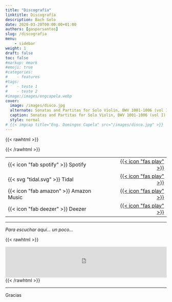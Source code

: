 ```yaml
---
title: "Discografía"
linktitle: Discografía
description: Bach Solo
date: 2020-03-20T00:00:00+01:00
authors: [gasparsantos]
slug: /discografia
menu: 
    - sidebar
weight: 1
draft: false
toc: false
#markup: mmark
#emoji: true
#categories: 
#    - features
#tags:
#    - teste 1
#    - teste 2
#image:/images/engcapela.webp
cover:
  image: /images/disco.jpg
  alternate: Sonatas and Partitas for Solo Violin, BWV 1001-1006 (vol I)
  caption: Sonatas and Partitas for Solo Violin, BWV 1001-1006 (vol I)
  style: normal
# {{< imgcap title="Eng. Domingos Capela" src="/images/disco.jpg" >}}
---
```


{{< rawhtml >}}
<style>
table, tl, tr, th, td {
   border: none!important;
}
</style>
{{< /rawhtml >}}

|              |       |
|--------------|------:|
| {{< icon "fab spotify" >}} Spotify     | [{{< icon "fas play" >}}](https://open.spotify.com/album/7s0pLID0Kqvts19acGKuxc) |
| {{< svg "tidal.svg" >}} Tidal | [{{< icon "fas play" >}}](https://listen.tidal.com/album/222183927) |
| {{< icon "fab amazon" >}} Amazon Music | [{{< icon "fas play" >}}](https://music.amazon.com/albums/B09WB2KDB3) |
| {{< icon "fab deezer" >}} Deezer       | [{{< icon "fas play" >}}](https://www.deezer.com/album/305246727) |

---

*Para escuchar aquí... un poco...*

{{< rawhtml >}}
<iframe src="https://embed.tidal.com/albums/222183927" allowfullscreen="allowfullscreen" frameborder="0" style="width:100%;height:96px"></iframe>
{{< /rawhtml >}}

---

Gracias
